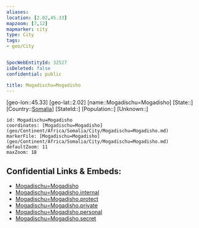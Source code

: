 ```yaml
---
aliases: 
location: [2.02,45.33]
mapzoom: [7,12] 
mapmarker: city 
type: City
tags:
- geo/City


SpocWebEntityId: 32527
isDeleted: false
confidential: public

title: Mogadischu=Mogadisho
---
```

[geo-lon::45.33]
[geo-lat::2.02]
[name::Mogadischu=Mogadisho]
[State::]
[Country::[Somalia](geo/Continent/Africa/Somalia.md)]
[StateId::]
[Population::]
[Unknown::]


```leaflet
id: Mogadischu=Mogadisho
coordinates: [Mogadischu=Mogadisho](geo/Continent/Africa/Somalia/City/Mogadischu=Mogadisho.md)
markerFile: [Mogadischu=Mogadisho](geo/Continent/Africa/Somalia/City/Mogadischu=Mogadisho.md)
defaultZoom: 11 
maxZoom: 18
```


## Confidential Links & Embeds: 
- [Mogadischu=Mogadisho](../../../../../../_public/geo/Continent/Africa/Somalia/City/Mogadischu=Mogadisho.md) 
- [Mogadischu=Mogadisho.internal](../../../../../../_internal/geo/Continent/Africa/Somalia/City/Mogadischu=Mogadisho.internal.md) 
- [Mogadischu=Mogadisho.protect](../../../../../../_protect/geo/Continent/Africa/Somalia/City/Mogadischu=Mogadisho.protect.md) 
- [Mogadischu=Mogadisho.private](../../../../../../_private/geo/Continent/Africa/Somalia/City/Mogadischu=Mogadisho.private.md) 
- [Mogadischu=Mogadisho.personal](../../../../../../_personal/geo/Continent/Africa/Somalia/City/Mogadischu=Mogadisho.personal.md) 
- [Mogadischu=Mogadisho.secret](../../../../../../_secret/geo/Continent/Africa/Somalia/City/Mogadischu=Mogadisho.secret.md) 
